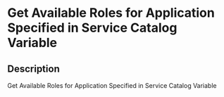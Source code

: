 # Get Available Roles for Application Specified in Service Catalog Variable

## Description

Get Available Roles for Application Specified in Service Catalog Variable
